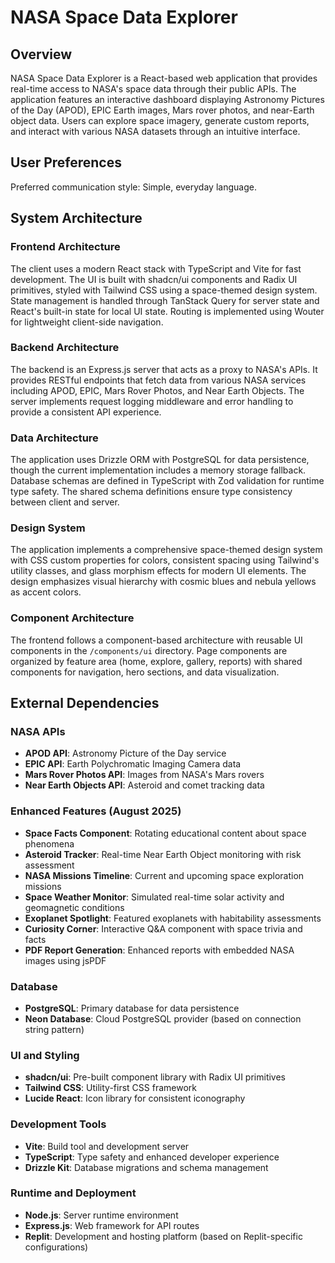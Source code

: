 # NASA Space Data Explorer

## Overview

NASA Space Data Explorer is a React-based web application that provides real-time access to NASA's space data through their public APIs. The application features an interactive dashboard displaying Astronomy Pictures of the Day (APOD), EPIC Earth images, Mars rover photos, and near-Earth object data. Users can explore space imagery, generate custom reports, and interact with various NASA datasets through an intuitive interface.

## User Preferences

Preferred communication style: Simple, everyday language.

## System Architecture

### Frontend Architecture
The client uses a modern React stack with TypeScript and Vite for fast development. The UI is built with shadcn/ui components and Radix UI primitives, styled with Tailwind CSS using a space-themed design system. State management is handled through TanStack Query for server state and React's built-in state for local UI state. Routing is implemented using Wouter for lightweight client-side navigation.

### Backend Architecture
The backend is an Express.js server that acts as a proxy to NASA's APIs. It provides RESTful endpoints that fetch data from various NASA services including APOD, EPIC, Mars Rover Photos, and Near Earth Objects. The server implements request logging middleware and error handling to provide a consistent API experience.

### Data Architecture
The application uses Drizzle ORM with PostgreSQL for data persistence, though the current implementation includes a memory storage fallback. Database schemas are defined in TypeScript with Zod validation for runtime type safety. The shared schema definitions ensure type consistency between client and server.

### Design System
The application implements a comprehensive space-themed design system with CSS custom properties for colors, consistent spacing using Tailwind's utility classes, and glass morphism effects for modern UI elements. The design emphasizes visual hierarchy with cosmic blues and nebula yellows as accent colors.

### Component Architecture
The frontend follows a component-based architecture with reusable UI components in the `/components/ui` directory. Page components are organized by feature area (home, explore, gallery, reports) with shared components for navigation, hero sections, and data visualization.

## External Dependencies

### NASA APIs
- **APOD API**: Astronomy Picture of the Day service
- **EPIC API**: Earth Polychromatic Imaging Camera data
- **Mars Rover Photos API**: Images from NASA's Mars rovers
- **Near Earth Objects API**: Asteroid and comet tracking data

### Enhanced Features (August 2025)
- **Space Facts Component**: Rotating educational content about space phenomena
- **Asteroid Tracker**: Real-time Near Earth Object monitoring with risk assessment
- **NASA Missions Timeline**: Current and upcoming space exploration missions
- **Space Weather Monitor**: Simulated real-time solar activity and geomagnetic conditions
- **Exoplanet Spotlight**: Featured exoplanets with habitability assessments
- **Curiosity Corner**: Interactive Q&A component with space trivia and facts
- **PDF Report Generation**: Enhanced reports with embedded NASA images using jsPDF

### Database
- **PostgreSQL**: Primary database for data persistence
- **Neon Database**: Cloud PostgreSQL provider (based on connection string pattern)

### UI and Styling
- **shadcn/ui**: Pre-built component library with Radix UI primitives
- **Tailwind CSS**: Utility-first CSS framework
- **Lucide React**: Icon library for consistent iconography

### Development Tools
- **Vite**: Build tool and development server
- **TypeScript**: Type safety and enhanced developer experience
- **Drizzle Kit**: Database migrations and schema management

### Runtime and Deployment
- **Node.js**: Server runtime environment
- **Express.js**: Web framework for API routes
- **Replit**: Development and hosting platform (based on Replit-specific configurations)